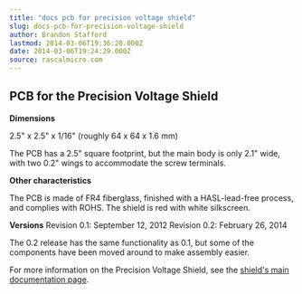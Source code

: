 ```yaml
---
title: "docs pcb for precision voltage shield"
slug: docs-pcb-for-precision-voltage-shield
author: Brandon Stafford
lastmod: 2014-03-06T19:36:20.000Z
date: 2014-03-06T19:24:29.000Z
source: rascalmicro.com
---
```

## PCB for the Precision Voltage Shield ##

**Dimensions**

2.5" x 2.5" x 1/16" (roughly 64 x 64 x 1.6 mm)

The PCB has a 2.5" square footprint, but the main body is only 2.1" wide, with two 0.2" wings to accommodate the screw terminals.

**Other characteristics**

The PCB is made of FR4 fiberglass, finished with a HASL-lead-free process, and complies with ROHS. The shield is red with white silkscreen.

**Versions**
Revision 0.1: September 12, 2012
Revision 0.2: February 26, 2014

The 0.2 release has the same functionality as 0.1, but some of the components have been moved around to make assembly easier.

For more information on the Precision Voltage Shield, see the [shield's main documentation page][1].

[1]: /docs-precision-voltage-shield/